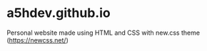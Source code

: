 # a5hdev.github.io
Personal website made using HTML and CSS with new.css theme
(https://newcss.net/)
